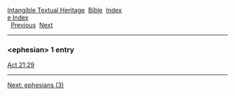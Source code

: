 [Intangible Textual Heritage](../../index)  [Bible](../index) 
[Index](index)   
[e Index](_e_)  
  [Previous](c03790)  [Next](c03792) 

------------------------------------------------------------------------

### &lt;ephesian&gt; 1 entry

[Act 21:29](../kjv/act021.htm#029)  

------------------------------------------------------------------------

[Next: ephesians (3)](c03792)
